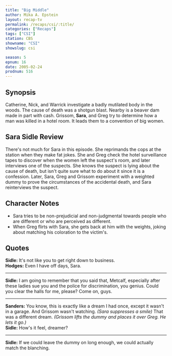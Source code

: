 ```yaml
---
title: "Big Middle"
author: Mika A. Epstein
layout: recap-tv
permalink: /recaps/csi/:title/
categories: ["Recaps"]
tags: ["CSI"]
station: CBS
showname: "CSI"
showslug: csi

season: 5  
epnum: 16
date: 2005-02-24  
prodnum: 516 
---
```


## Synopsis

Catherine, Nick, and Warrick investigate a badly mutilated body in the woods. The cause of death was a shotgun blast. Nearby is a beaver dam made in part with cash. Grissom, **Sara**, and Greg try to determine how a man was killed in a hotel room. It leads them to a convention of big women.

## Sara Sidle Review

There's not much for Sara in this episode. She reprimands the cops at the station when they make fat jokes. She and Greg check the hotel surveillance tapes to discover when the women left the suspect's room, and later interviews one of the suspects. She knows the suspect is lying about the cause of death, but isn't quite sure what to do about it since it is a confession. Later, Sara, Greg and Grissom experiment with a weighted dummy to prove the circumstances of the accidental death, and Sara reinterviews the suspect.

## Character Notes

* Sara tries to be non-prejudicial and non-judgmental towards people who are different or who are perceived as different.  
* When Greg flirts with Sara, she gets back at him with the weights, joking about matching his coloration to the victim's.

## Quotes

**Sidle:** It's not like you to get right down to business.  
**Hodges:** Even I have off days, Sara.  

- - -

**Sidle:** I am going to remember that you said that, Metcalf, especially after these ladies sue you and the police for discrimination, you genius. Could you clear the halls for me, please? Come on, guys.

- - -

**Sanders:** You know, this is exactly like a dream I had once, except it wasn't in a garage. And Grissom wasn't watching. _(Sara suppresses a smile)_ That was a different dream. _(Grissom lifts the dummy and places it over Greg. He lets it go.)_  
**Sidle:** How's it feel, dreamer?  

- - -

**Sidle:** If we could leave the dummy on long enough, we could actually match the blanching.
